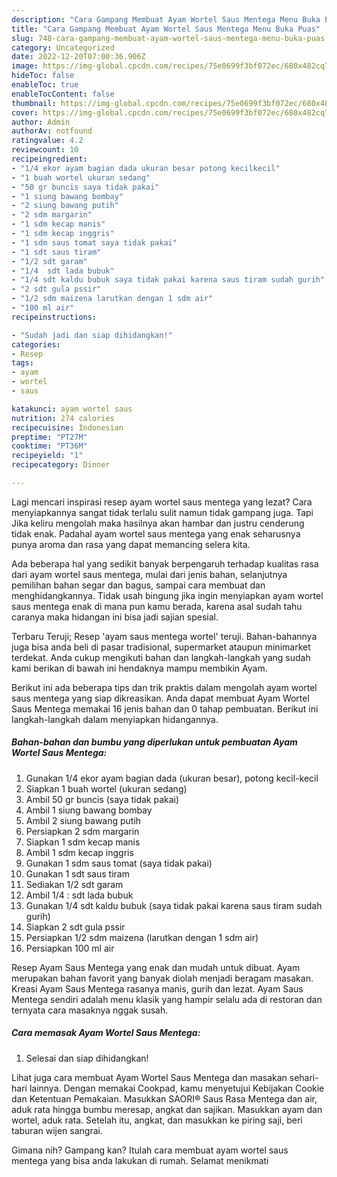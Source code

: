```yaml
---
description: "Cara Gampang Membuat Ayam Wortel Saus Mentega Menu Buka Puas"
title: "Cara Gampang Membuat Ayam Wortel Saus Mentega Menu Buka Puas"
slug: 748-cara-gampang-membuat-ayam-wortel-saus-mentega-menu-buka-puas
category: Uncategorized
date: 2022-12-20T07:00:36.906Z
image: https://img-global.cpcdn.com/recipes/75e0699f3bf072ec/680x482cq70/ayam-wortel-saus-mentega-foto-resep-utama.jpg
hideToc: false
enableToc: true
enableTocContent: false
thumbnail: https://img-global.cpcdn.com/recipes/75e0699f3bf072ec/680x482cq70/ayam-wortel-saus-mentega-foto-resep-utama.jpg
cover: https://img-global.cpcdn.com/recipes/75e0699f3bf072ec/680x482cq70/ayam-wortel-saus-mentega-foto-resep-utama.jpg
author: Admin
authorAv: notfound
ratingvalue: 4.2
reviewcount: 10
recipeingredient:
- "1/4 ekor ayam bagian dada ukuran besar potong kecilkecil"
- "1 buah wortel ukuran sedang"
- "50 gr buncis saya tidak pakai"
- "1 siung bawang bombay"
- "2 siung bawang putih"
- "2 sdm margarin"
- "1 sdm kecap manis"
- "1 sdm kecap inggris"
- "1 sdm saus tomat saya tidak pakai"
- "1 sdt saus tiram"
- "1/2 sdt garam"
- "1/4  sdt lada bubuk"
- "1/4 sdt kaldu bubuk saya tidak pakai karena saus tiram sudah gurih"
- "2 sdt gula pssir"
- "1/2 sdm maizena larutkan dengan 1 sdm air"
- "100 ml air"
recipeinstructions:

- "Sudah jadi dan siap dihidangkan!"
categories:
- Resep
tags:
- ayam
- wortel
- saus

katakunci: ayam wortel saus 
nutrition: 274 calories
recipecuisine: Indonesian
preptime: "PT27M"
cooktime: "PT36M"
recipeyield: "1"
recipecategory: Dinner

---
```



Lagi mencari inspirasi resep ayam wortel saus mentega yang lezat? Cara menyiapkannya sangat tidak terlalu sulit namun tidak gampang juga. Tapi Jika keliru mengolah maka hasilnya akan hambar dan justru cenderung tidak enak. Padahal ayam wortel saus mentega yang enak seharusnya punya aroma dan rasa yang dapat memancing selera kita.


Ada beberapa hal yang sedikit banyak berpengaruh terhadap kualitas rasa dari ayam wortel saus mentega, mulai dari jenis bahan, selanjutnya pemilihan bahan segar dan bagus, sampai cara membuat dan menghidangkannya. Tidak usah bingung jika ingin menyiapkan ayam wortel saus mentega enak di mana pun kamu berada, karena asal sudah tahu caranya maka hidangan ini bisa jadi sajian spesial.

Terbaru Teruji; Resep &#39;ayam saus mentega wortel&#39; teruji. Bahan-bahannya juga bisa anda beli di pasar tradisional, supermarket ataupun minimarket terdekat. Anda cukup mengikuti bahan dan langkah-langkah yang sudah kami berikan di bawah ini hendaknya mampu membikin Ayam.


Berikut ini ada beberapa tips dan trik praktis dalam mengolah ayam wortel saus mentega yang siap dikreasikan. Anda dapat membuat Ayam Wortel Saus Mentega memakai 16 jenis bahan dan 0 tahap pembuatan. Berikut ini langkah-langkah dalam menyiapkan hidangannya.

<!--inarticleads1-->

##### Bahan-bahan dan bumbu yang diperlukan untuk pembuatan Ayam Wortel Saus Mentega:

1. Gunakan 1/4 ekor ayam bagian dada (ukuran besar), potong kecil-kecil
1. Siapkan 1 buah wortel (ukuran sedang)
1. Ambil 50 gr buncis (saya tidak pakai)
1. Ambil 1 siung bawang bombay
1. Ambil 2 siung bawang putih
1. Persiapkan 2 sdm margarin
1. Siapkan 1 sdm kecap manis
1. Ambil 1 sdm kecap inggris
1. Gunakan 1 sdm saus tomat (saya tidak pakai)
1. Gunakan 1 sdt saus tiram
1. Sediakan 1/2 sdt garam
1. Ambil 1/4 : sdt lada bubuk
1. Gunakan 1/4 sdt kaldu bubuk (saya tidak pakai karena saus tiram sudah gurih)
1. Siapkan 2 sdt gula pssir
1. Persiapkan 1/2 sdm maizena (larutkan dengan 1 sdm air)
1. Persiapkan 100 ml air


Resep Ayam Saus Mentega yang enak dan mudah untuk dibuat. Ayam merupakan bahan favorit yang banyak diolah menjadi beragam masakan. Kreasi Ayam Saus Mentega rasanya manis, gurih dan lezat. Ayam Saus Mentega sendiri adalah menu klasik yang hampir selalu ada di restoran dan ternyata cara masaknya nggak susah. 

<!--inarticleads2-->

##### Cara memasak Ayam Wortel Saus Mentega:


1. Selesai dan siap dihidangkan!

Lihat juga cara membuat Ayam Wortel Saus Mentega dan masakan sehari-hari lainnya. Dengan memakai Cookpad, kamu menyetujui Kebijakan Cookie dan Ketentuan Pemakaian. Masukkan SAORI® Saus Rasa Mentega dan air, aduk rata hingga bumbu meresap, angkat dan sajikan. Masukkan ayam dan wortel, aduk rata. Setelah itu, angkat, dan masukkan ke piring saji, beri taburan wijen sangrai. 

Gimana nih? Gampang kan? Itulah cara membuat ayam wortel saus mentega yang bisa anda lakukan di rumah. Selamat menikmati

